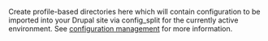 Create profile-based directories here which will contain configuration to be imported into your Drupal site via config_split for the currently active environment. See [configuration management](http://blt.readthedocs.io/en/9.x/readme/configuration-management/) for more information.
